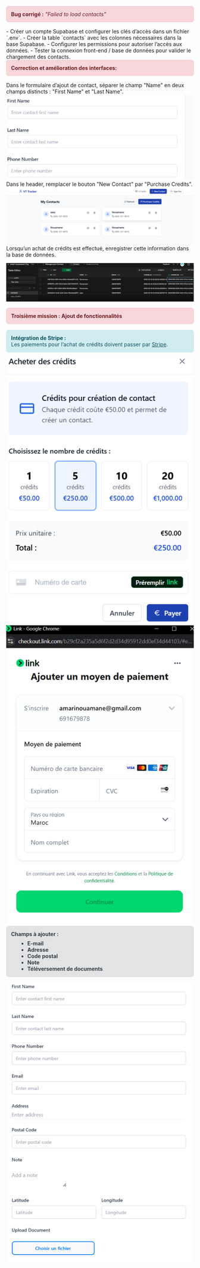 <div style="background-color:#f8d7da; color:#721c24; padding:12px; border-radius:6px; border:1px solid #f5c6cb; margin-bottom:16px;">
<strong>Bug corrigé :</strong> <em>"Failed to load contacts"</em>
</div>
- Créer un compte Supabase et configurer les clés d’accès dans un fichier `.env`.
- Créer la table `contacts` avec les colonnes nécessaires dans la base Supabase.
- Configurer les permissions pour autoriser l’accès aux données.
- Tester la connexion front-end / base de données pour valider le chargement des contacts.

<div style="background-color:#f8d7da; color:#721c24; padding:12px; border-radius:6px; border:1px solid #f5c6cb; margin-bottom:16px;">
<strong>Correction et amélioration des interfaces:</strong>
</div>
Dans le formulaire d’ajout de contact, séparer le champ "Name" en deux champs distincts : "First Name" et "Last Name".
<img src="img/lastname-firstname.png" alt="enregistrer cette information dans la base de données.">
Dans le header, remplacer le bouton "New Contact" par "Purchase Credits".
<img src="img/changethename.png" alt="'New Contact' par 'Purchase Credits'"/>
Lorsqu’un achat de crédits est effectué, enregistrer cette information dans la base de données.
<p style ="align=center">
  <img src="img/master.png" alt="enregistrer cette information dans la base de données.">
</p>

<div style="background-color:#f8d7da; color:#721c24; padding:12px; border-radius:6px; border:1px solid #f5c6cb; margin-bottom:16px;">
<strong>Troisième mission : Ajout de fonctionnalités</strong>
</div>

<div style="background-color:#d1ecf1; color:#0c5460; padding:12px; border-radius:6px; border:1px solid #bee5eb; margin-bottom:16px;">
<strong>Intégration de Stripe :</strong> <br>
Les paiements pour l’achat de crédits doivent passer par <a href="https://stripe.com/fr" target="_blank" style="color:#0c5460; text-decoration:underline;">Stripe</a>.
</div>

<img src="img/credit1.png" alt="Intégrer l’API Stripe">
<img src="img/c2.png" alt="Intégrer l’API Stripe">

<div style="background-color:#e2e3e5; color:#383d41; padding:12px; border-radius:6px; border:1px solid #d6d8db; margin-bottom:16px;">
<strong>Champs à ajouter :</strong>
<ul style="margin: 8px 0 0 20px;">
  <li><strong>E-mail</strong></li>
  <li><strong>Adresse</strong></li>
  <li><strong>Code postal</strong></li>
  <li><strong>Note</strong></li>
  <li><strong>Téléversement de documents</strong></li>
</ul>
</div>
<img src="img/ajou.png" alt="ajouter les champs">
